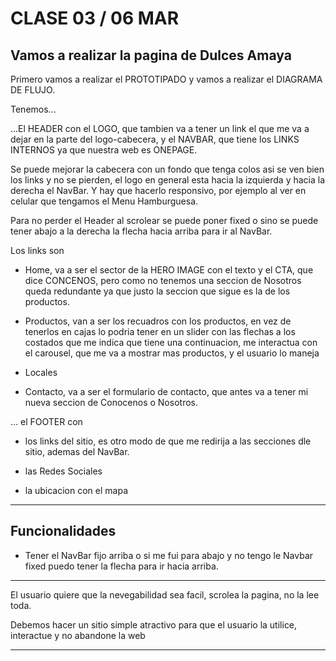 # CLASE 03 / 06 MAR

## Vamos a realizar la pagina de Dulces Amaya


Primero vamos a realizar el PROTOTIPADO y vamos a realizar el DIAGRAMA DE FLUJO.

Tenemos...

...El HEADER con el LOGO, que tambien va a tener un link el que me va a dejar en la parte del logo-cabecera,  y el NAVBAR, que tiene los LINKS INTERNOS ya que nuestra web es ONEPAGE.

Se puede mejorar la cabecera con un fondo que tenga colos asi se ven bien los links y no se pierden, el logo en general esta hacia la izquierda y hacia la derecha el NavBar. Y hay que hacerlo responsivo, por ejemplo al ver en celular que tengamos el Menu Hamburguesa.

Para no perder el Header al scrolear se puede poner fixed o sino se puede tener abajo a la derecha la flecha hacia arriba para ir al NavBar.


Los links son 

- Home, va a ser el sector de la HERO IMAGE con el texto y el CTA, que dice CONCENOS, pero como no tenemos una seccion de Nosotros queda redundante ya que justo la seccion que sigue es la de los productos.

- Productos, van a ser los recuadros con los productos, en vez de tenerlos en cajas lo podria tener en un slider con las flechas a los costados que me indica que tiene una continuacion, me interactua con el carousel, que me va a mostrar mas productos, y el usuario lo maneja

- Locales

- Contacto, va a ser el formulario de contacto, que antes va a tener mi nueva seccion de Conocenos o Nosotros.

... el FOOTER con 

- los links del sitio, es otro modo de que me redirija a las secciones dle sitio, ademas del NavBar.

- las Redes Sociales

- la ubicacion con el mapa

---

 ## Funcionalidades

- Tener el NavBar fijo arriba o si me fui para abajo y no tengo le Navbar fixed puedo tener la flecha para ir hacia arriba.


---

El usuario quiere que la nevegabilidad sea facil, scrolea la pagina, no la lee toda.

Debemos hacer un sitio simple atractivo para que el usuario la utilice, interactue y no abandone la web

---


